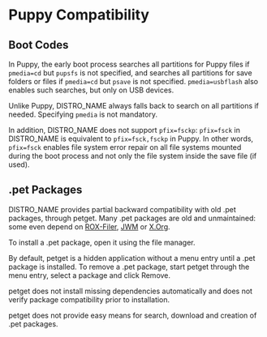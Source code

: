 # Puppy Compatibility

## Boot Codes

In Puppy, the early boot process searches all partitions for Puppy files if `pmedia=cd` but `pupsfs` is not specified, and searches all partitions for save folders or files if `pmedia=cd` but `psave` is not specified. `pmedia=usbflash` also enables such searches, but only on USB devices.

Unlike Puppy, DISTRO_NAME always falls back to search on all partitions if needed. Specifying `pmedia` is not mandatory.

In addition, DISTRO_NAME does not support `pfix=fsckp`: `pfix=fsck` in DISTRO_NAME is equivalent to `pfix=fsck,fsckp` in Puppy. In other words, `pfix=fsck` enables file system error repair on all file systems mounted during the boot process and not only the file system inside the save file (if used).

## .pet Packages

DISTRO_NAME provides partial backward compatibility with old .pet packages, through petget. Many .pet packages are old and unmaintained: some even depend on [ROX-Filer](https://rox.sourceforge.net/desktop/ROX-Filer), [JWM](http://joewing.net/projects/jwm/) or [X.Org](https://www.x.org/).

To install a .pet package, open it using the file manager.

By default, petget is a hidden application without a menu entry until a .pet package is installed. To remove a .pet package, start petget through the menu entry, select a package and click Remove.

petget does not install missing dependencies automatically and does not verify package compatibility prior to installation.

petget does not provide easy means for search, download and creation of .pet packages.
